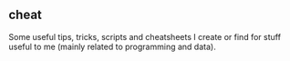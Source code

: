 cheat
-----

Some useful tips, tricks, scripts and cheatsheets I create or find for stuff useful to me (mainly related to programming and data).
